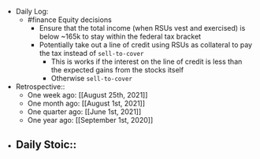 - Daily Log:
    - #finance Equity decisions
        - Ensure that the total income (when RSUs vest and exercised) is below ~165k to stay within the federal tax bracket
        - Potentially take out a line of credit using RSUs as collateral to pay the tax instead of `sell-to-cover`
            - This is works if the interest on the line of credit is less than the expected gains from the stocks itself
            - Otherwise `sell-to-cover`
- Retrospective::
    - One week ago: [[August 25th, 2021]]
    - One month ago: [[August 1st, 2021]]
    - One quarter ago: [[June 1st, 2021]]
    - One year ago: [[September 1st, 2020]]
- Daily Stoic::
    -
